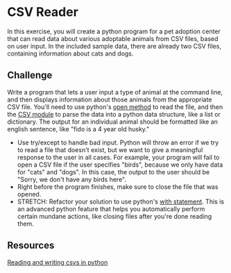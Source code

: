 # CSV Reader

In this exercise, you will create a python program for a pet adoption center that can read data about various adoptable animals from CSV files, based on user input. In the included sample data, there are already two CSV files, containing information about cats and dogs. 


## Challenge

Write a program that lets a user input a type of animal at the command line, and then displays information about those animals from the appropriate CSV file. You'll need to use python's [open method](https://docs.python.org/3/library/functions.html#open) to read the file, and then the [CSV module](https://docs.python.org/3/library/csv.html) to parse the data into a python data structure, like a list or dictionary. The output for an individual animal should be formatted like an english sentence, like "fido is a 4 year old husky."
- Use try/except to handle bad input. Python will throw an error if we try to read a file that doesn't exist, but we want to give a meaningful response to the user in all cases. For example, your program will fail to open a CSV file if the user specifies "birds", because we only have data for "cats" and "dogs". In this case, the output to the user should be "Sorry, we don't have any birds here". 
- Right before the program finishes, make sure to close the file that was opened. 
- STRETCH: Refactor your solution to use python's [with statement](https://www.geeksforgeeks.org/with-statement-in-python/). This is an advanced python feature that helps you automatically perform certain mundane actions, like closing files after you're done reading them. 

## Resources 
[Reading and writing csvs in python](https://realpython.com/python-csv/)
